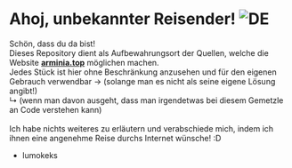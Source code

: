 # Ahoj, unbekannter Reisender! ![DE](https://flagsapi.com/DE/flat/32.png)

Schön, dass du da bist!<br>
Dieses Repository dient als Aufbewahrungsort der Quellen, welche die Website **[arminia.top](https://arminia.top)** möglichen machen.<br>
Jedes Stück ist hier ohne Beschränkung anzusehen und für den eigenen Gebrauch verwendbar -> (solange man es nicht als seine eigene Lösung angibt!)<br>
↳ (wenn man davon ausgeht, dass man irgendetwas bei diesem Gemetzle an Code verstehen kann)<br>
<br>
Ich habe nichts weiteres zu erläutern und verabschiede mich, indem ich ihnen eine angenehme Reise durchs Internet wünsche! :D<br>
- lumokeks
